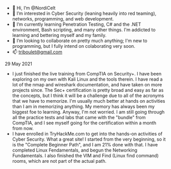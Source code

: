- 👋 Hi, I’m @NordiCelt
- 👀 I’m interested in Cyber Security (leaning heavily into red teaming), networks, programming, and web development.
- 🌱 I’m currently learning Penetration Testing, C# and the .NET environment, Bash scripting, and many other things.  I'm addicted to learning and bettering myself and my family.
- 💞️ I’m looking to collaborate on pretty much anything; I'm new to programming, but I fully intend on colaborating very soon.
- 📫 triboulet@gmail.com


29 May 2021 
- I just finished the live training from CompTIA on Security+. I have been exploring on my own with Kali Linux and the tools therein. I have read a lot of the nmap and wireshark documentation, and have taken on more projects since.  The Sec+ certification is pretty broad and easy as far as the concepts, but I think it will be a challenge due to all of the acronyms that we have to memorize. I'm usually much better at hands on activities than I am in memorizing anything. My memory has always been my biggest foe to learning. Anyway, I'm not worried.  I am still going through all the practice tests and labs that came with the "bundle" from CompTIA, and I see myself going for the certification within a month from now.
- I have enrolled in TryHackMe.com to get into the hands-on activities of Cyber Security. What a great site! I started from the very beginning, so it is the "Complete Beginner Path", and I am 21% done with that. I have completed Linux Fendamentals, and begun the Networking Fundamentals. I also finished the VIM and Find (Linux find command) rooms, which are not part of the actual path.

<!---
NordiCelt/NordiCelt is a ✨ special ✨ repository because its `README.md` (this file) appears on your GitHub profile.
You can click the Preview link to take a look at your changes.
--->
